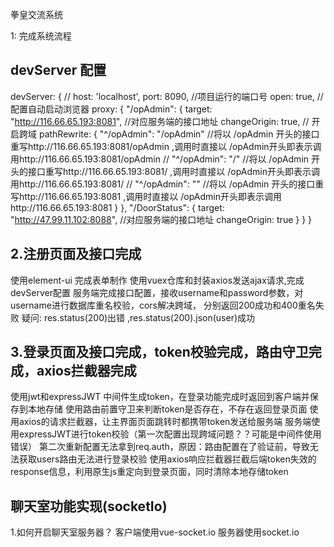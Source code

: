 拳皇交流系统

1: 完成系统流程

## devServer 配置
devServer: {
    // host: 'localhost',
    port: 8090, //项目运行的端口号
    open: true, //配置自动启动浏览器
    proxy: {
      "/opAdmin": {
        target: "http://116.66.65.193:8081", //对应服务端的接口地址
        changeOrigin: true, // 开启跨域
        pathRewrite: {
          "^/opAdmin": "/opAdmin" //将以 /opAdmin 开头的接口重写http://116.66.65.193:8081/opAdmin ,调用时直接以 /opAdmin开头即表示调用http://116.66.65.193:8081/opAdmin
          // "^/opAdmin": "/" //将以 /opAdmin 开头的接口重写http://116.66.65.193:8081/ ,调用时直接以 /opAdmin开头即表示调用http://116.66.65.193:8081/
          // "^/opAdmin": "" //将以 /opAdmin 开头的接口重写http://116.66.65.193:8081 ,调用时直接以 /opAdmin开头即表示调用http://116.66.65.193:8081
        }
      },
      "/DoorStatus": {
        target: "http://47.99.11.102:8088", //对应服务端的接口地址
        changeOrigin: true
      }
    }
  }

## 2.注册页面及接口完成
使用element-ui 完成表单制作
使用vuex仓库和封装axios发送ajax请求,完成devServer配置
服务端完成接口配置，接收username和password参数，对username进行数据库重名校验，cors解决跨域，
分别返回200成功和400重名失败
疑问: res.status(200)出错 ,res.status(200).json(user)成功

## 3.登录页面及接口完成，token校验完成，路由守卫完成，axios拦截器完成
使用jwt和expressJWT 中间件生成token，在登录功能完成时返回到客户端并保存到本地存储
使用路由前置守卫来判断token是否存在，不存在返回登录页面
使用axios的请求拦截器，让主界面页面跳转时都携带token发送给服务端
服务端使用expressJWT进行token校验（第一次配置出现跨域问题？？可能是中间件使用错误）
第二次重新配置无法拿到req.auth，原因：路由配置在了验证前，导致无法获取users路由无法进行登录校验
使用axios响应拦截器拦截后端token失效的response信息，利用原生js重定向到登录页面，同时清除本地存储token

## 聊天室功能实现(socketIo)
1.如何开启聊天室服务器？
客户端使用vue-socket.io 服务器使用socket.io


